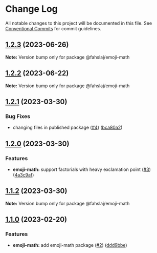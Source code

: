 # Change Log

All notable changes to this project will be documented in this file.
See [Conventional Commits](https://conventionalcommits.org) for commit guidelines.

## [1.2.3](https://github.com/fahslaj/lerna-ci-cd-example/compare/v1.2.2...v1.2.3) (2023-06-26)

**Note:** Version bump only for package @fahslaj/emoji-math





## [1.2.2](https://github.com/fahslaj/lerna-ci-cd-example/compare/v1.2.1...v1.2.2) (2023-06-22)

**Note:** Version bump only for package @fahslaj/emoji-math





## [1.2.1](https://github.com/fahslaj/lerna-ci-cd-example/compare/v1.2.0...v1.2.1) (2023-03-30)


### Bug Fixes

* changing files in published package ([#4](https://github.com/fahslaj/lerna-ci-cd-example/issues/4)) ([bca80a2](https://github.com/fahslaj/lerna-ci-cd-example/commit/bca80a27ff082ffdcfbc1429981746306536449b))



## [1.2.0](https://github.com/fahslaj/lerna-ci-cd-example/compare/v1.1.2...v1.2.0) (2023-03-30)


### Features

* **emoji-math:** support factorials with heavy exclamation point ([#3](https://github.com/fahslaj/lerna-ci-cd-example/issues/3)) ([4a3c9af](https://github.com/fahslaj/lerna-ci-cd-example/commit/4a3c9afe453cbd7e0da232b98a1688cb0af93352))



## [1.1.2](https://github.com/fahslaj/lerna-ci-cd-example/compare/v1.1.1...v1.1.2) (2023-03-30)

**Note:** Version bump only for package @fahslaj/emoji-math





## [1.1.0](https://github.com/fahslaj/lerna-ci-cd-example/compare/v1.0.6...v1.1.0) (2023-02-20)


### Features

* **emoji-math:** add emoji-math package ([#2](https://github.com/fahslaj/lerna-ci-cd-example/issues/2)) ([ddd9bbe](https://github.com/fahslaj/lerna-ci-cd-example/commit/ddd9bbed03cf4f7ae07021403778f56fee733d30))
